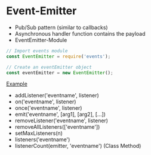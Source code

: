 # Event-Emitter

- Pub/Sub pattern (similar to callbacks)
- Asynchronous handler function contains the payload
- EventEmitter-Module

```javascript
// Import events module
const EventEmitter = require('events');

// Create an eventEmitter object
const eventEmitter = new EventEmitter();
```

[Example](EXAMPLES/EVENTEMITTER/eventemitter.js)

- addListener('eventname', listener)
- on('eventname', listener)
- once('eventname', listener)
- emit('eventname', [arg1], [arg2], [...])
- removeListener('eventname', listener)
- removeAllListeners(['eventname'])
- setMaxListeners(n)
- listeners('eventname')
- listenerCount(emitter, 'eventname') (Class Method)
